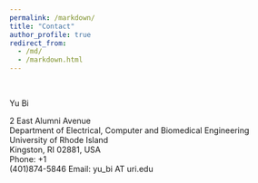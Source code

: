 ```yaml
---
permalink: /markdown/
title: "Contact"
author_profile: true
redirect_from: 
  - /md/
  - /markdown.html
---
```


<br>

Yu Bi <br>

2 East Alumni Avenue <br>
Department of Electrical, Computer and Biomedical Engineering <br>
University of Rhode Island <br>
Kingston, RI 02881, USA <br>
Phone: +1 <br> (401)874-5846
Email: yu_bi AT uri.edu <br>
